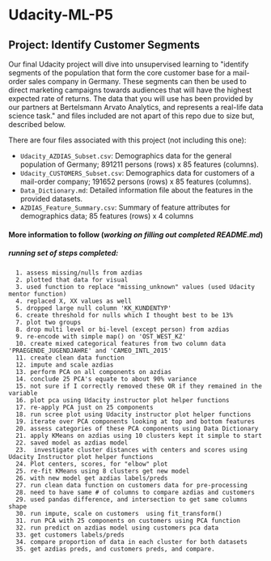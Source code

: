 # Udacity-ML-P5

## Project: Identify Customer Segments
Our final Udacity project will dive into unsupervised learning to "identify segments of the population that form the core customer base for a mail-order sales company in Germany. These segments can then be used to direct marketing campaigns towards audiences that will have the highest expected rate of returns. The data that you will use has been provided by our partners at Bertelsmann Arvato Analytics, and represents a real-life data science task." and files included are not apart of this repo due to size but, described below.

There are four files associated with this project (not including this one):
- `Udacity_AZDIAS_Subset.csv`: Demographics data for the general population of Germany; 891211 persons (rows) x 85 features (columns).
- `Udacity_CUSTOMERS_Subset.csv`: Demographics data for customers of a mail-order company; 191652 persons (rows) x 85 features (columns).
- `Data_Dictionary.md`: Detailed information file about the features in the provided datasets.
- `AZDIAS_Feature_Summary.csv`: Summary of feature attributes for demographics data; 85 features (rows) x 4 columns


#### More information to follow (_working on filling out completed README.md_)
##### running set of steps completed: 
      1. assess missing/nulls from azdias
      2. plotted that data for visual
      3. used function to replace "missing_unknown" values (used Udacity mentor function)
      4. replaced X, XX values as well
      5. dropped large null column 'KK_KUNDENTYP'
      6. create threshold for nulls which I thought best to be 13% 
      7. plot two groups 
      8. drop multi level or bi-level (except person) from azdias
      9. re-encode with simple map() on 'OST_WEST_KZ'
      10. create mixed categorical features from two column data 'PRAEGENDE_JUGENDJAHRE' and 'CAMEO_INTL_2015'
      11. create clean data function
      12. impute and scale azdias
      13. perform PCA on all components on azdias
      14. conclude 25 PCA's equate to about 90% variance 
      15. not sure if I correctly removed these OR if they remained in the variable
      16. plot pca using Udacity instructor plot helper functions
      17. re-apply PCA just on 25 components
      18. run scree plot using Udacity instructor plot helper functions
      19. iterate over PCA components looking at top and bottom features 
      20. assess categories of these PCA components using Data Dictionary
      21. apply KMeans on azdias using 10 clusters kept it simple to start 
      22. saved model as azdias model
      23.  investigate cluster distances with centers and scores using Udacity Instructor plot helper functions
      24. Plot centers, scores, for "elbow" plot
      25. re-fit KMeans using 8 clusters get new model
      26. with new model get azdias labels/preds
      27. run clean data function on customers data for pre-processing
      28. need to have same # of columns to compare azdias and customers
      29. used pandas difference, and intersection to get same columns shape
      30. run impute, scale on customers  using fit_transform()
      31. run PCA with 25 components on customers using PCA function 
      32. run predict on azdias model using customers pca data
      33. get customers labels/preds 
      34. compare proportion of data in each cluster for both datasets
      35. get azdias preds, and customers preds, and compare.
